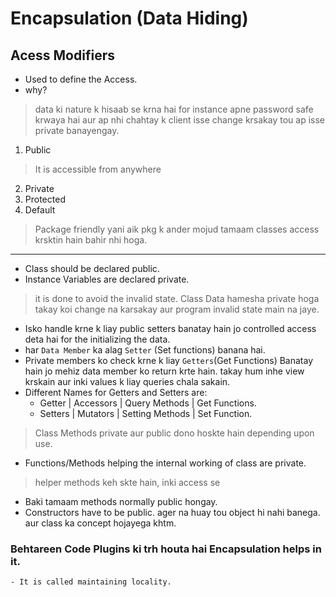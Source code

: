 # Encapsulation (Data Hiding)

## Acess Modifiers
- Used to define the Access.
- why? 
>data ki nature k hisaab se krna hai for instance apne password safe krwaya hai aur ap nhi   chahtay k client isse change krsakay tou ap isse private banayengay.
1. Public
>It is accessible from anywhere
2. Private
3. Protected 
4. Default 
> Package friendly yani aik pkg k ander mojud tamaam classes access krsktin hain bahir nhi hoga.

***
- Class should be declared public.
- Instance Variables are declared private.
> it is done to avoid the invalid state.
> Class Data hamesha private hoga takay koi change na karsakay aur program invalid state main na jaye.
- Isko handle krne k liay public setters banatay hain jo controlled access deta hai for the initializing the data.
- har `Data Member` ka alag `Setter` (Set functions) banana hai.
- Private members ko check krne k liay `Getters`(Get Functions) Banatay hain jo mehiz data member ko return krte hain. takay hum inhe view krskain aur inki values k liay queries chala sakain.
- Different Names for Getters and Setters are:
    - Getter | Accessors | Query Methods | Get Functions.
    - Setters | Mutators | Setting Methods | Set Function.
>Class Methods private aur public dono hoskte hain depending upon use.
- Functions/Methods helping the internal working of class are private.
>helper methods keh skte hain, inki access se 
- Baki tamaam methods normally public hongay.
- Constructors have to be public. ager na huay tou object hi nahi banega. aur class ka concept hojayega khtm.

### Behtareen Code Plugins ki trh houta hai Encapsulation helps in it.
    - It is called maintaining locality.
